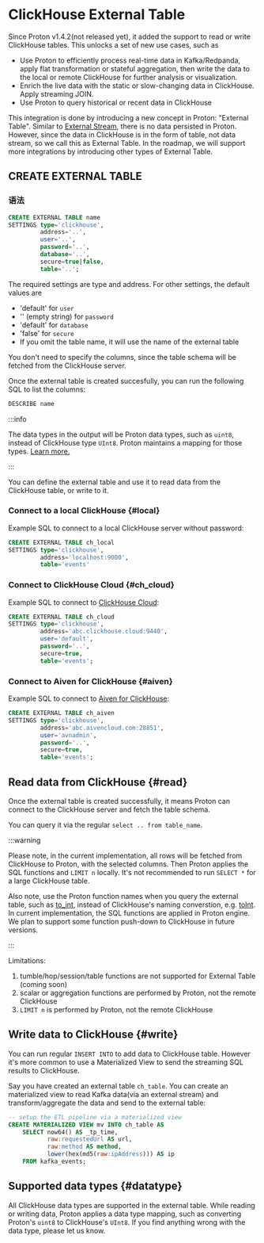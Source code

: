 # ClickHouse External Table

Since Proton v1.4.2(not released yet), it added the support to read or write ClickHouse tables. This unlocks a set of new use cases, such as

- Use Proton to efficiently process real-time data in Kafka/Redpanda, apply flat transformation or stateful aggregation, then write the data to the local or remote ClickHouse for further analysis or visualization.
- Enrich the live data with the static or slow-changing data in ClickHouse. Apply streaming JOIN.
- Use Proton to query historical or recent data in ClickHouse

This integration is done by introducing a new concept in Proton: "External Table". Similar to [External Stream](external-stream), there is no data persisted in Proton. However, since the data in ClickHouse is in the form of table, not data stream, so we call this as External Table. In the roadmap, we will support more integrations by introducing other types of External Table.

## CREATE EXTERNAL TABLE

### 语法

```sql
CREATE EXTERNAL TABLE name
SETTINGS type='clickhouse',
         address='..',
         user='..',
         password='..',
         database='..',
         secure=true|false,
         table='..'; 
```

The required settings are type and address. For other settings, the default values are

- 'default' for `user`
- '' (empty string) for `password`
- 'default' for `database`
- 'false' for `secure`
- If you omit the table name, it will use the name of the external table

You don't need to specify the columns, since the table schema will be fetched from the ClickHouse server.

Once the external table is created succesfully, you can run the following SQL to list the columns:

```sql
DESCRIBE name
```

:::info

The data types in the output will be Proton data types, such as `uint8`, instead of ClickHouse type `UInt8`. Proton maintains a mapping for those types. [Learn more.](#datatype)

:::

You can define the external table and use it to read data from the ClickHouse table, or write to it.

### Connect to a local ClickHouse {#local}

Example SQL to connect to a local ClickHouse server without password:

```sql
CREATE EXTERNAL TABLE ch_local
SETTINGS type='clickhouse',
         address='localhost:9000',
         table='events'
```

### Connect to ClickHouse Cloud {#ch_cloud}

Example SQL to connect to [ClickHouse Cloud](https://clickhouse.com/):

```sql
CREATE EXTERNAL TABLE ch_cloud
SETTINGS type='clickhouse',
         address='abc.clickhouse.cloud:9440',
         user='default',
         password='..',
         secure=true,
         table='events';  
```

### Connect to Aiven for ClickHouse {#aiven}

Example SQL to connect to [Aiven for ClickHouse](https://docs.aiven.io/docs/products/clickhouse/getting-started):

```sql
CREATE EXTERNAL TABLE ch_aiven
SETTINGS type='clickhouse',
         address='abc.aivencloud.com:28851',
         user='avnadmin',
         password='..',
         secure=true,
         table='events';
```

## Read data from ClickHouse {#read}

Once the external table is created successfully, it means Proton can connect to the ClickHouse server and fetch the table schema.

You can query it via the regular `select .. from table_name`.

:::warning

Please note, in the current implementation, all rows will be fetched from ClickHouse to Proton, with the selected columns. Then Proton applies the SQL functions and `LIMIT n` locally. It's not recommended to run `SELECT *` for a large ClickHouse table.

Also note, use the Proton function names when you query the external table, such as [to_int](functions_for_type#to_int), instead of ClickHouse's naming converstion, e.g. [toInt](https://clickhouse.com/docs/en/sql-reference/functions/type-conversion-functions#toint8163264128256). In current implementation, the SQL functions are applied in Proton engine. We plan to support some function push-down to ClickHouse in future versions.

:::

Limitations:

1. tumble/hop/session/table functions are not supported for External Table (coming soon)
2. scalar or aggregation functions are performed by Proton, not the remote ClickHouse
3. `LIMIT n` is performed by Proton, not the remote ClickHouse

## Write data to ClickHouse {#write}

You can run regular `INSERT INTO` to add data to ClickHouse table. However it's more common to use a Materialized View to send the streaming SQL results to ClickHouse.

Say you have created an external table `ch_table`. You can create an materialized view to read Kafka data(via an external stream) and transform/aggregate the data and send to the external table:

```sql
-- setup the ETL pipeline via a materialized view
CREATE MATERIALIZED VIEW mv INTO ch_table AS
    SELECT now64() AS _tp_time,
           raw:requestedUrl AS url,
           raw:method AS method,
           lower(hex(md5(raw:ipAddress))) AS ip
    FROM kafka_events;
```

## Supported data types {#datatype}

All ClickHouse data types are supported in the external table. While reading or writing data, Proton applies a data type mapping, such as converting Proton's `uint8` to ClickHouse's `UInt8`. If you find anything wrong with the data type, please let us know.
